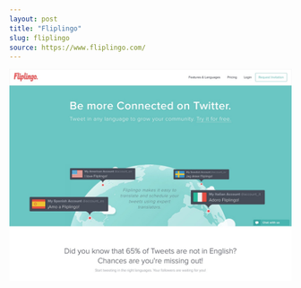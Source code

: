 ```yaml
---
layout: post
title: "Fliplingo"
slug: fliplingo
source: https://www.fliplingo.com/
---
```


<img src="/assets/img/screenshots/fliplingo.jpg">
